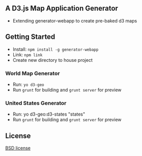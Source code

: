 ## A D3.js Map Application Generator
- Extending generator-webapp to create pre-baked d3 maps

## Getting Started

- Install: `npm install -g generator-webapp`
- Link: `npm link`
- Create new directory to house project

### World Map Generator
- Run: `yo d3-geo`
- Run `grunt` for building and `grunt server` for preview

### United States Generator
- Run: yo d3-geo:d3-states "states"
- Run `grunt` for building and `grunt server` for preview

## License

[BSD license](http://opensource.org/licenses/bsd-license.php)
